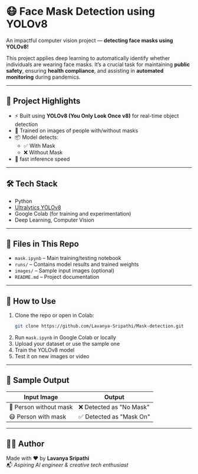 # 😷 Face Mask Detection using YOLOv8

An impactful computer vision project — **detecting face masks using YOLOv8!**

This project applies deep learning to automatically identify whether individuals are wearing face masks. It’s a crucial task for maintaining **public safety**, ensuring **health compliance**, and assisting in **automated monitoring** during pandemics.

---

## 🚀 Project Highlights

- ⚡️ Built using **YOLOv8 (You Only Look Once v8)** for real-time object detection
- 🧠 Trained on images of people with/without masks
- 📦 Model detects:
  - ✅ With Mask
  - ❌ Without Mask
- 🔬 fast inference speed

---

## 🛠️ Tech Stack

- Python
- [Ultralytics YOLOv8](https://docs.ultralytics.com/)
- Google Colab (for training and experimentation)
- Deep Learning, Computer Vision

---

## 📁 Files in This Repo

- `mask.ipynb` – Main training/testing notebook
- `runs/` – Contains model results and trained weights
- `images/` – Sample input images (optional)
- `README.md` – Project documentation

---

## 🧪 How to Use

1. Clone the repo or open in Colab:
    ```bash
    git clone https://github.com/Lavanya-Sripathi/Mask-detection.git

    ```
2. Run `mask.ipynb` in Google Colab or locally
3. Upload your dataset or use the sample one
4. Train the YOLOv8 model
5. Test it on new images or video

---


## 📸 Sample Output

| Input Image | Output |
|-------------|--------|
| 👤 Person without mask | ❌ Detected as "No Mask" |
| 😷 Person with mask     | ✅ Detected as "Mask On" |

---

## 🙋‍♀️ Author

Made with ❤️ by **Lavanya Sripathi**  
📬 *Aspiring AI engineer & creative tech enthusiast*



